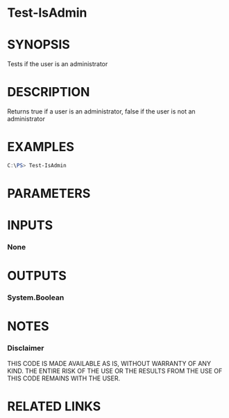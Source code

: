 # Test-IsAdmin# SYNOPSISTests if the user is an administrator# DESCRIPTIONReturns true if a user is an administrator, false if the user is not an administrator# EXAMPLES```powershellC:\PS> Test-IsAdmin```# PARAMETERS# INPUTS### None# OUTPUTS### System.Boolean# NOTES### DisclaimerTHIS CODE IS MADE AVAILABLE AS IS, WITHOUT WARRANTY OF ANY KIND. THE ENTIRE RISK OF THE USE OR THE RESULTS FROM THE USE OF THIS CODE REMAINS WITH THE USER.# RELATED LINKS